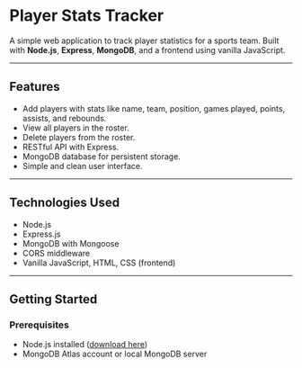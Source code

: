 # Player Stats Tracker

A simple web application to track player statistics for a sports team. Built with **Node.js**, **Express**, **MongoDB**, and a frontend using vanilla JavaScript.

---

## Features

- Add players with stats like name, team, position, games played, points, assists, and rebounds.
- View all players in the roster.
- Delete players from the roster.
- RESTful API with Express.
- MongoDB database for persistent storage.
- Simple and clean user interface.

---

## Technologies Used

- Node.js
- Express.js
- MongoDB with Mongoose
- CORS middleware
- Vanilla JavaScript, HTML, CSS (frontend)

---

## Getting Started

### Prerequisites

- Node.js installed ([download here](https://nodejs.org/))
- MongoDB Atlas account or local MongoDB server
